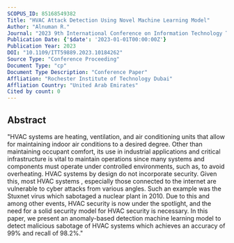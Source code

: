 ```yaml
---
SCOPUS_ID: 85168549382
Title: "HVAC Attack Detection Using Novel Machine Learning Model"
Author: "Alnuman R."
Journal: "2023 9th International Conference on Information Technology Trends, ITT 2023"
Publication Date: {'$date': '2023-01-01T00:00:00Z'}
Publication Year: 2023
DOI: "10.1109/ITT59889.2023.10184262"
Source Type: "Conference Proceeding"
Document Type: "cp"
Document Type Description: "Conference Paper"
Affliation: "Rochester Institute of Technology Dubai"
Affliation Country: "United Arab Emirates"
Cited by count: 0
---
```


## Abstract
"HVAC systems are heating, ventilation, and air conditioning units that allow for maintaining indoor air conditions to a desired degree. Other than maintaining occupant comfort, its use in industrial applications and critical infrastructure is vital to maintain operations since many systems and components must operate under controlled environments, such as, to avoid overheating. HVAC systems by design do not incorporate security. Given this, most HVAC systems , especially those connected to the internet are vulnerable to cyber attacks from various angles. Such an example was the Stuxnet virus which sabotaged a nuclear plant in 2010. Due to this and among other events, HVAC security is now under the spotlight, and the need for a solid security model for HVAC security is necessary. In this paper, we present an anomaly-based detection machine learning model to detect malicious sabotage of HVAC systems which achieves an accuracy of 99% and recall of 98.2%."
